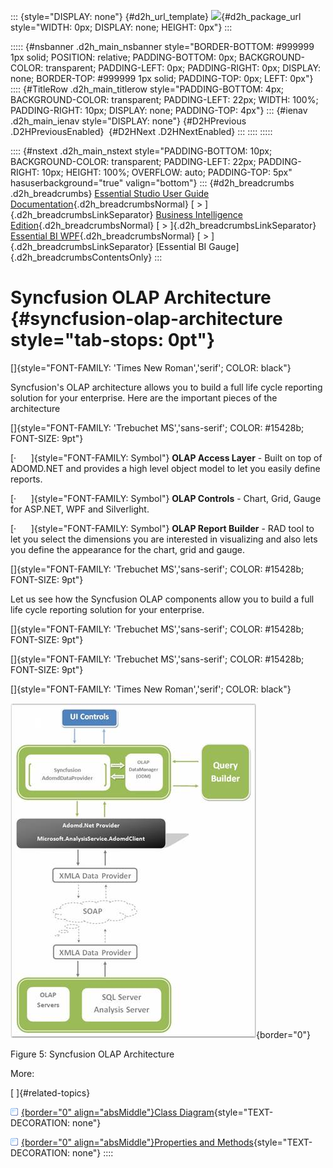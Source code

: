 ::: {style="DISPLAY: none"}
[](ms-xhelp:///?Id=d2h_url_template){#d2h_url_template} ![](!package_url!){#d2h_package_url style="WIDTH: 0px; DISPLAY: none; HEIGHT: 0px"}
:::

::::: {#nsbanner .d2h_main_nsbanner style="BORDER-BOTTOM: #999999 1px solid; POSITION: relative; PADDING-BOTTOM: 0px; BACKGROUND-COLOR: transparent; PADDING-LEFT: 0px; PADDING-RIGHT: 0px; DISPLAY: none; BORDER-TOP: #999999 1px solid; PADDING-TOP: 0px; LEFT: 0px"}
:::: {#TitleRow .d2h_main_titlerow style="PADDING-BOTTOM: 4px; BACKGROUND-COLOR: transparent; PADDING-LEFT: 22px; WIDTH: 100%; PADDING-RIGHT: 10px; DISPLAY: none; PADDING-TOP: 4px"}
::: {#ienav .d2h_main_ienav style="DISPLAY: none"}
[](ms-xhelp:///?Id=ec2238b4-fce3-4fe8-8da2-664432b2e628){#D2HPrevious .D2HPreviousEnabled}  [](ms-xhelp:///?Id=043d006e-47b3-4806-9783-0c1e75b53fd6){#D2HNext .D2HNextEnabled}
:::
::::
:::::

:::: {#nstext .d2h_main_nstext style="PADDING-BOTTOM: 10px; BACKGROUND-COLOR: transparent; PADDING-LEFT: 22px; PADDING-RIGHT: 10px; HEIGHT: 100%; OVERFLOW: auto; PADDING-TOP: 5px" hasuserbackground="true" valign="bottom"}
::: {#d2h_breadcrumbs .d2h_breadcrumbs}
[Essential Studio User Guide Documentation](ms-xhelp:///?Id=12457748-09e3-4d74-a240-8e049cedf030){.d2h_breadcrumbsNormal} [ \> ]{.d2h_breadcrumbsLinkSeparator} [Business Intelligence Edition](ms-xhelp:///?Id=fdf33dd8-62b2-47b9-ad7b-fc50e590bca5){.d2h_breadcrumbsNormal} [ \> ]{.d2h_breadcrumbsLinkSeparator} [Essential BI WPF](ms-xhelp:///?Id=41e3d586-d922-4a01-8272-679fe4ae7343){.d2h_breadcrumbsNormal} [ \> ]{.d2h_breadcrumbsLinkSeparator} [Essential BI Gauge]{.d2h_breadcrumbsContentsOnly}
:::

# Syncfusion OLAP Architecture {#syncfusion-olap-architecture style="tab-stops: 0pt"}

[]{style="FONT-FAMILY: 'Times New Roman','serif'; COLOR: black"} 

Syncfusion\'s OLAP architecture allows you to build a full life cycle reporting solution for your enterprise. Here are the important pieces of the architecture

[]{style="FONT-FAMILY: 'Trebuchet MS','sans-serif'; COLOR: #15428b; FONT-SIZE: 9pt"} 

[·      ]{style="FONT-FAMILY: Symbol"} **OLAP Access Layer** - Built on top of ADOMD.NET and provides a high level object model to let you easily define reports.

[·      ]{style="FONT-FAMILY: Symbol"} **OLAP Controls** - Chart, Grid, Gauge for ASP.NET, WPF and Silverlight.

[·      ]{style="FONT-FAMILY: Symbol"} **OLAP Report Builder** - RAD tool to let you select the dimensions you are interested in visualizing and also lets you define the appearance for the chart, grid and gauge.

[]{style="FONT-FAMILY: 'Trebuchet MS','sans-serif'; COLOR: #15428b; FONT-SIZE: 9pt"} 

Let us see how the Syncfusion OLAP components allow you to build a full life cycle reporting solution for your enterprise.

[]{style="FONT-FAMILY: 'Trebuchet MS','sans-serif'; COLOR: #15428b; FONT-SIZE: 9pt"} 

[]{style="FONT-FAMILY: 'Trebuchet MS','sans-serif'; COLOR: #15428b; FONT-SIZE: 9pt"} 

[]{style="FONT-FAMILY: 'Times New Roman','serif'; COLOR: black"} 

![](ImagesExt/image43_7.jpg){border="0"}

Figure 5: Syncfusion OLAP Architecture

More:

[ ]{#related-topics}

[![](button.gif){border="0" align="absMiddle"}Class Diagram](ms-xhelp:///?Id=043d006e-47b3-4806-9783-0c1e75b53fd6){style="TEXT-DECORATION: none"}

[![](button.gif){border="0" align="absMiddle"}Properties and Methods](ms-xhelp:///?Id=ca5280cd-5e8f-41e4-af2a-ce49201cf427){style="TEXT-DECORATION: none"}
::::
